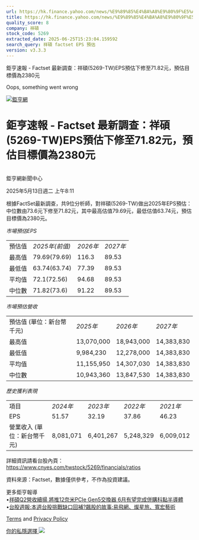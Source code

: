 ```yaml
---
url: https://hk.finance.yahoo.com/news/%E9%89%85%E4%BA%A8%E9%80%9F%E5%A0%B1-factset-%E6%9C%80%E6%96%B0%E8%AA%BF%E6%9F%A5-%E7%A5%A5%E7%A2%A9-5269-121149418.html
title: https://hk.finance.yahoo.com/news/%E9%89%85%E4%BA%A8%E9%80%9F%E5%A0%B1-factset-%E6%9C%80%E6%96%B0%E8
quality_score: 8
company: 祥碩
stock_code: 5269
extracted_date: 2025-06-25T15:23:04.159592
search_query: 祥碩 factset EPS 預估
version: v3.3.3
---
```


鉅亨速報 - Factset 最新調查：祥碩(5269-TW)EPS預估下修至71.82元，預估目標價為2380元 


Oops, something went wrong

 

[![鉅亨網](https://s.yimg.com/ny/api/res/1.2/UM5hrThmhlnSiBO4o4qlLg--/YXBwaWQ9aGlnaGxhbmRlcjt3PTE0NjtoPTQ4O2NmPXdlYnA-/https://s.yimg.com/os/creatr-uploaded-images/2020-01/147c7630-36ab-11ea-ae7c-5ee7a0016555)](http://www.cnyes.com/ "鉅亨網")

# 鉅亨速報 - Factset 最新調查：祥碩(5269-TW)EPS預估下修至71.82元，預估目標價為2380元

![](data:image/gif;base64,R0lGODlhAQABAIAAAAAAAP///ywAAAAAAQABAAACAUwAOw==)

鉅亨網新聞中心

2025年5月13日週二 上午8:11

根據FactSet最新調查，共9位分析師，對祥碩(5269-TW)做出2025年EPS預估：中位數由73.6元下修至71.82元，其中最高估值79.69元，最低估值63.74元，預估目標價為2380元。

*市場預估EPS*

|  |  |  |  |
| --- | --- | --- | --- |
| 預估值 | *2025年(前值)* | *2026年* | *2027年* |
| 最高值 | 79.69(79.69) | 116.3 | 89.53 |
| 最低值 | 63.74(63.74) | 77.39 | 89.53 |
| 平均值 | 72.1(72.56) | 94.68 | 89.53 |
| 中位數 | 71.82(73.6) | 91.22 | 89.53 |

*市場預估營收*

|  |  |  |  |
| --- | --- | --- | --- |
| 預估值 (單位：新台幣千元) | *2025年* | *2026年* | *2027年* |
| 最高值 | 13,070,000 | 18,943,000 | 14,383,830 |
| 最低值 | 9,984,230 | 12,278,000 | 14,383,830 |
| 平均值 | 11,155,950 | 14,307,030 | 14,383,830 |
| 中位數 | 10,943,360 | 13,847,530 | 14,383,830 |

*歷史獲利表現*

|  |  |  |  |  |
| --- | --- | --- | --- | --- |
| 項目 | *2024年* | *2023年* | *2022年* | *2021年* |
| EPS | 51.57 | 32.19 | 37.86 | 46.23 |
| 營業收入 (單位：新台幣千元) | 8,081,071 | 6,401,267 | 5,248,329 | 6,009,012 |

詳細資訊請看台股內頁：  
<https://www.cnyes.com/twstock/5269/financials/ratios>

資料來源：Factset，數據僅供參考，不作為投資建議。

更多鉅亨報導  
•[祥碩Q2營收續揚 將推12奈米PCIe Gen5交換器 6月有望完成併購科點半導體](https://news.cnyes.com/news/id/5977159?utm_source=yahoo&utm_medium=RSS&utm_campaign=relate)  
•[台股週報:本週台股挑戰缺口回補?飆股的故事:易飛網、燦星旅、寬宏藝術](https://news.cnyes.com/news/id/5973545?utm_source=yahoo&utm_medium=RSS&utm_campaign=relate)

[Terms](https://guce.yahoo.com/terms?locale=zh-Hant-HK)  and [Privacy Policy](https://guce.yahoo.com/privacy-policy?locale=zh-Hant-HK)

[你的私隱選擇 ![](https://s.yimg.com/dv/static/siteApp/img/privacy-choice-control.png)](https://guce.yahoo.com/state-controls?locale=zh-Hant-HK&state=VA)